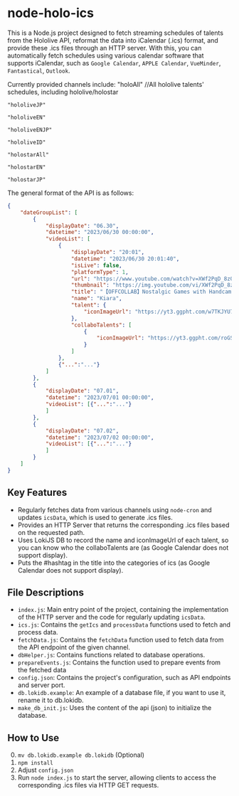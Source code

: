 # node-holo-ics

This is a Node.js project designed to fetch streaming schedules of talents from the Hololive API, reformat the data into iCalendar (.ics) format, and provide these .ics files through an HTTP server. With this, you can automatically fetch schedules using various calendar software that supports iCalendar, such as `Google Calendar`, `APPLE Calendar`, `VueMinder`, `Fantastical`, `Outlook`.

Currently provided channels include:
    "holoAll"      //All hololive talents' schedules, including hololive/holostar

    "hololiveJP"

    "hololiveEN"

    "hololiveENJP"

    "hololiveID"

    "holostarAll"

    "holostarEN"
    
    "holostarJP"

The general format of the API is as follows:

``` json
{
    "dateGroupList": [
        {
            "displayDate": "06.30",
            "datetime": "2023/06/30 00:00:00",
            "videoList": [
                {
                    "displayDate": "20:01",
                    "datetime": "2023/06/30 20:01:40",
                    "isLive": false,
                    "platformType": 1,
                    "url": "https://www.youtube.com/watch?v=XWf2PqD_8zQ",
                    "thumbnail": "https://img.youtube.com/vi/XWf2PqD_8zQ/mqdefault.jpg",
                    "title": "【OFFCOLLAB】Nostalgic Games with Handcam and LAPLUS!!!!!  #kfp #キアライブ",
                    "name": "Kiara",
                    "talent": {
                        "iconImageUrl": "https://yt3.ggpht.com/w7TKJYU7zmamFmf-WxfahCo_K7Bg2__Pk-CCBNnbewMG-77OZLqJO9MLvDAmH9nEkZH8OkWgSQ=s176-c-k-c0x00ffffff-no-rj"
                    },
                    "collaboTalents": [
                        {
                            "iconImageUrl": "https://yt3.ggpht.com/roGS60A8a_lDbVakIg1JU3u3hbtjHSTilMGHMizuPKh7tuoY2nl46raxuW2f_83IKFGMjL6Z=s176-c-k-c0x00ffffff-no-rj"
                        }
                    ]
                },
                {"...":"..."}
            ]
        },
        {
            "displayDate": "07.01",
            "datetime": "2023/07/01 00:00:00",
            "videoList": [{"...":"..."}
            ]
        },
        {
            "displayDate": "07.02",
            "datetime": "2023/07/02 00:00:00",
            "videoList": [{"...":"..."}
            ]
        }
    ]
}

```

## Key Features

- Regularly fetches data from various channels using `node-cron` and updates `icsData`, which is used to generate .ics files.
- Provides an HTTP Server that returns the corresponding .ics files based on the requested path.
- Uses LokiJS DB to record the name and iconImageUrl of each talent, so you can know who the collaboTalents are (as Google Calendar does not support display).
- Puts the #hashtag in the title into the categories of ics (as Google Calendar does not support display).

## File Descriptions

- `index.js`: Main entry point of the project, containing the implementation of the HTTP server and the code for regularly updating `icsData`.
- `ics.js`: Contains the `getIcs` and `processData` functions used to fetch and process data.
- `fetchData.js`: Contains the `fetchData` function used to fetch data from the API endpoint of the given channel.
- `dbHelper.js`: Contains functions related to database operations.
- `prepareEvents.js`: Contains the function used to prepare events from the fetched data
- `config.json`: Contains the project's configuration, such as API endpoints and server port.
- `db.lokidb.example`: An example of a database file, if you want to use it, rename it to db.lokidb.
- `make_db_init.js`: Uses the content of the api (json) to initialize the database.

## How to Use

0. `mv db.lokidb.example db.lokidb` (Optional)
1. `npm install`
2. Adjust `config.json`
3. Run `node index.js` to start the server, allowing clients to access the corresponding .ics files via HTTP GET requests.